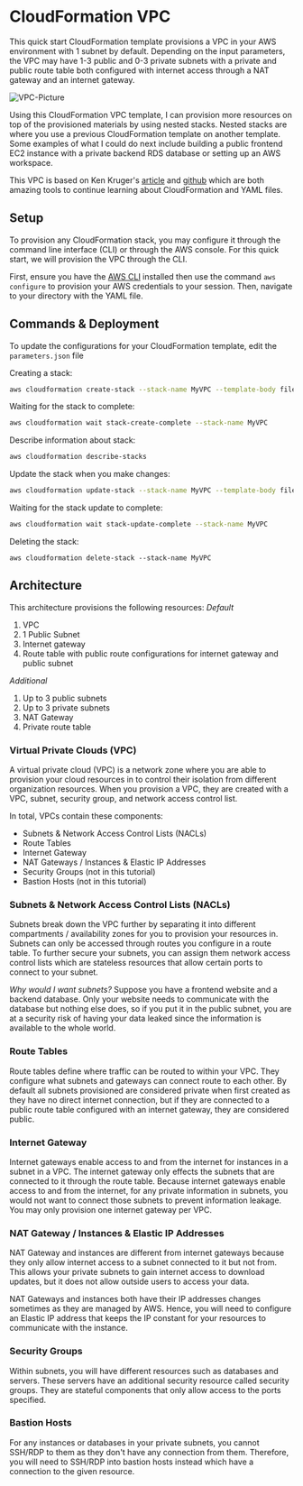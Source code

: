 # CloudFormation VPC
This quick start CloudFormation template provisions a VPC in your AWS environment with 1 subnet by default. Depending on the input parameters, the VPC may have 1-3 public and 0-3 private subnets with a private and public route table both configured with internet access through a NAT gateway and an internet gateway.

![VPC-Picture]()

Using this CloudFormation VPC template, I can provision more resources on top of the provisioned materials by using nested stacks. Nested stacks are where you use a previous CloudFormation template on another template. Some examples of what I could do next include building a public frontend EC2 instance with a private backend RDS database or setting up an AWS workspace.

This VPC is based on Ken Kruger's [article](https://www.infoq.com/articles/aws-vpc-cloudformation/) and [github](https://github.com/kennyk65/aws-vpc-cloud-formation) which are both amazing tools to continue learning about CloudFormation and YAML files.


## Setup
To provision any CloudFormation stack, you may configure it through the command line interface (CLI) or through the AWS console. For this quick start, we will provision the VPC through the CLI.

First, ensure you have the [AWS CLI](https://aws.amazon.com/cli/) installed then use the command `aws configure` to provision your AWS credentials to your session. Then, navigate to your directory with the YAML file.  


## Commands & Deployment
To update the configurations for your CloudFormation template, edit the `parameters.json` file


Creating a stack:

```bash
aws cloudformation create-stack --stack-name MyVPC --template-body file://my-vpc-example.yml --parameters file://parameters.json
```

Waiting for the stack to complete:

```bash
aws cloudformation wait stack-create-complete --stack-name MyVPC
```

Describe information about stack:

```bash
aws cloudformation describe-stacks
```

Update the stack when you make changes:

```bash
aws cloudformation update-stack --stack-name MyVPC --template-body file://my-vpc-example.yml --parameters file://parameters.json
```

Waiting for the stack update to complete:

```bash
aws cloudformation wait stack-update-complete --stack-name MyVPC
```

Deleting the stack:

```
aws cloudformation delete-stack --stack-name MyVPC
```


## Architecture
This architecture provisions the following resources:
_Default_
1. VPC
2. 1 Public Subnet
3. Internet gateway
4. Route table with public route configurations for internet gateway and public subnet

_Additional_
1. Up to 3 public subnets
2. Up to 3 private subnets
3. NAT Gateway
4. Private route table

### Virtual Private Clouds (VPC)
A virtual private cloud (VPC) is a network zone where you are able to provision your cloud resources in to control their isolation from different organization resources. When you provision a VPC, they are created with a VPC, subnet, security group, and network access control list.

In total, VPCs contain these components:
- Subnets & Network Access Control Lists (NACLs)
- Route Tables
- Internet Gateway
- NAT Gateways / Instances & Elastic IP Addresses
- Security Groups (not in this tutorial)
- Bastion Hosts (not in this tutorial)

### Subnets & Network Access Control Lists (NACLs)
Subnets break down the VPC further by separating it into different compartments / availability zones for you to provision your resources in. Subnets can only be accessed through routes you configure in a route table. To further secure your subnets, you can assign them network access control lists which are stateless resources that allow certain ports to connect to your subnet.

_Why would I want subnets?_
Suppose you have a frontend website and a backend database. Only your website needs to communicate with the database but nothing else does, so if you put it in the public subnet, you are at a security risk of having your data leaked since the information is available to the whole world.

### Route Tables
Route tables define where traffic can be routed to within your VPC. They configure what subnets and gateways can connect route to each other. By default all subnets provisioned are considered private when first created as they have no direct internet connection, but if they are connected to a public route table configured with an internet gateway, they are considered public.

### Internet Gateway
Internet gateways enable access to and from the internet for instances in a subnet in a VPC. The internet gateway only effects the subnets that are connected to it through the route table. Because internet gateways enable access to and from the internet, for any private information in subnets, you would not want to connect those subnets to prevent information leakage. You may only provision one internet gateway per VPC.

### NAT Gateway / Instances & Elastic IP Addresses
NAT Gateway and instances are different from internet gateways because they only allow internet access to a subnet connected to it but not from. This allows your private subnets to gain internet access to download updates, but it does not allow outside users to access your data.

NAT Gateways and instances both have their IP addresses changes sometimes as they are managed by AWS. Hence, you will need to configure an Elastic IP address that keeps the IP constant for your resources to communicate with the instance.

### Security Groups
Within subnets, you will have different resources such as databases and servers. These servers have an additional security resource called security groups. They are stateful components that only allow access to the ports specified.

### Bastion Hosts
For any instances or databases in your private subnets, you cannot SSH/RDP to them as they don't have any connection from them. Therefore, you will need to SSH/RDP into bastion hosts instead which have a connection to the given resource.
